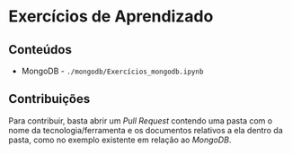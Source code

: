 # Exercícios de Aprendizado


## Conteúdos

* MongoDB - `./mongodb/Exercícios_mongodb.ipynb`


## Contribuições

Para contribuir, basta abrir um *Pull Request* contendo uma pasta com o nome da tecnologia/ferramenta e os documentos relativos a ela dentro da pasta, como no exemplo existente em relação ao *MongoDB*.
